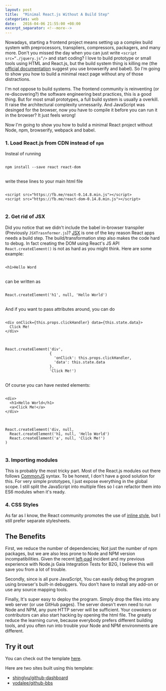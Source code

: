 ```yaml
---
layout: post
title:  "Minimal React.js Without A Build Step"
categories: web
date:   2016-04-06 21:55:00 +08:00
excerpt_separator: <!--more-->
---
```


Nowadays, starting a frontend project means setting up a complex build system with preprocessors, transpliers, compressors, packagers, and many more. Don't you missed the day when you can just write `<script src=”./jquery.js”/>` and start coding? I love to build prototype or small tools using HTML and React.js, but the build system thing is killing me (the [official documentation](https://facebook.github.io/react/docs/getting-started.html) suggest you use browserify and babel). So I'm going to show you how to build a minimal react page without any of those distractions.
<!--more-->

I'm not oppose to build systems. The frontend community is reinventing (or re-discovering?) the software engineering best practices, this is a good thing. But for most small prototypes, a full build system is usually a overkill. It raise the architectural complexity unnessarily. And JavaScript was desinged for the browser, now you have to compile it before you can run it in the browser? It just feels wrong!

Now I'm going to show you how to bulid a minimal React project without Node, npm, browserify, webpack and babel.


### 1. Load React.js from CDN instead of `npm`

Insteal of running 


<pre>
<code>
npm install --save react react-dom
</code>
</pre>

write these lines to your main html file

<pre>
<code>
&lt;script src="https://fb.me/react-0.14.8.min.js">&lt;/script>
&lt;script src="https://fb.me/react-dom-0.14.8.min.js">&lt;/script>
</code>
</pre>


### 2. Get rid of JSX

Did you notice that we didn't include the babel in-browser transpiler (Previously `JSXTrasnformer.js`)? [JSX](https://facebook.github.io/react/docs/jsx-in-depth.html) is one of the key reason React apps needs a build step. The build/transformation step also makes the code hard to debug. In fact creating the DOM using React's JS API `React.createElement()` is not as hard as you might think. Here are some example:


<pre>
<code>
&lt;h1>Hello Word</h1>
</code>
</pre>



can be written as

<pre>
<code>
React.createElement('h1', null, 'Hello World')
</code>
</pre>

And if you want to pass attributes around,  you can do


<pre>
<code>
&lt;div onClick={this.props.clickHandler} data={this.state.data}>
  Click Me!
&lt;/div>
</code>
</pre>

<pre>
<code>
React.createElement('div', 
                    {
                      'onClick': this.props.clickHandler, 
                      'data': this.state.data
                    }, 
                    'Click Me!')
</code>
</pre>

Of course you can have nested elements:

<pre>
<code>
&lt;div>
  &lt;h1>Hello World&lt;/h1>
  &lt;a>Click Me!&lt;/a>
&lt;/div>
</code>
</pre>

<pre>
<code>
React.createElement('div, null, 
  React.createElement('h1, null, 'Hello World')
  React.createElement('a', null, 'Click Me!')
)
</code>
</pre>

### 3. Importing modules
    
  This is probably the most tricky part.  Most of the React.js modules out there follows [CommonJS](https://webpack.github.io/docs/commonjs.html) syntax. To be honest, I don't have a good solution for this.  For very simple prototypes, I just expose everything in the global scope. I still split the JavaScript into multiple files so I can refactor them into ES6 modules when it's ready.

### 4. CSS Styles

As far as I know, the React community promotes the use of [inline style](https://facebook.github.io/react/tips/inline-styles.html),  but I still prefer separate stylesheets.



## The Benefits

First, we reduce the number of dependencies;  Not just the number of npm packages, but we are also less prone to Node and NPM version incompatibilities. Given the recent [left-pad](http://www.haneycodes.net/npm-left-pad-have-we-forgotten-how-to-program/) incident and my previous experience with Node.js Gaia Integration Tests for B2G, I believe this will save you from a lot of trouble.

Secondly,  since is all pure JavaScript, You can easily debug the program using browser's built-in debuggers. You don't have to install any add-on or use any source mapping tools. 

Finally, It's super easy to deploy the program. Simply drop the files into any web server (or use GitHub pages). The server doesn't even need to run Node and NPM, any pure HTTP server will be sufficient. Your cowokers or contributors can also start hacking by opening the html file. The greatly reduce the learning curve, because everybody prefers different building tools, and you often run into trouble your Node and NPM environments are different. 

## Try it out
You can check out the template [here](https://github.com/shinglyu/minimal-react).

Here are two sites built using this template:

* [shinglyu/github-dashboard](https://shinglyu.github.io/github-dashboard/)
* [yodalee/github-bbs](https://yodalee.github.io/github-bbs.html)
